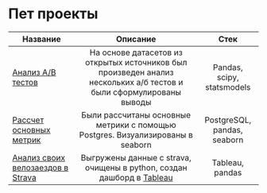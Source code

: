 # Пет проекты

Название|Описание | Стек
-----------|:-------:|:--------: 
[Анализ A/B тестов](https://github.com/davyandr/pet-projects/tree/main/ab)|На основе датасетов из открытых источников был произведен анализ нескольких а/б тестов и были сформулированы выводы| Pandas, scipy, statsmodels
[Рассчет основных метрик](https://github.com/davyandr/pet-projects/tree/main/metrics)| Были рассчитаны основные метрики с помощью Postgres. Визуализированы в seaborn| PostgreSQL, pandas, seaborn
[Анализ своих велозаездов в Strava](https://github.com/davyandr/pet-projects/tree/main/strava)| Выгружены данные с strava, очищены в python, создан дашборд в [Tableau](https://public.tableau.com/app/profile/andrey.davydov/viz/Strava_16774321643960/Stravadashboard) | Tableau, pandas

